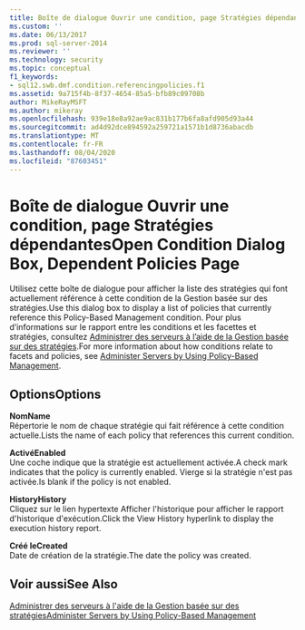 ```yaml
---
title: Boîte de dialogue Ouvrir une condition, page Stratégies dépendantes | Microsoft Docs
ms.custom: ''
ms.date: 06/13/2017
ms.prod: sql-server-2014
ms.reviewer: ''
ms.technology: security
ms.topic: conceptual
f1_keywords:
- sql12.swb.dmf.condition.referencingpolicies.f1
ms.assetid: 9a715f4b-8f37-4654-85a5-bfb89c09708b
author: MikeRayMSFT
ms.author: mikeray
ms.openlocfilehash: 939e18e8a92ae9ac831b177b6fa8afd905d93a44
ms.sourcegitcommit: ad4d92dce894592a259721a1571b1d8736abacdb
ms.translationtype: MT
ms.contentlocale: fr-FR
ms.lasthandoff: 08/04/2020
ms.locfileid: "87603451"
---
```

# <a name="open-condition-dialog-box-dependent-policies-page"></a><span data-ttu-id="e0ef5-102">Boîte de dialogue Ouvrir une condition, page Stratégies dépendantes</span><span class="sxs-lookup"><span data-stu-id="e0ef5-102">Open Condition Dialog Box, Dependent Policies Page</span></span>
  <span data-ttu-id="e0ef5-103">Utilisez cette boîte de dialogue pour afficher la liste des stratégies qui font actuellement référence à cette condition de la Gestion basée sur des stratégies.</span><span class="sxs-lookup"><span data-stu-id="e0ef5-103">Use this dialog box to display a list of policies that currently reference this Policy-Based Management condition.</span></span> <span data-ttu-id="e0ef5-104">Pour plus d’informations sur le rapport entre les conditions et les facettes et stratégies, consultez [Administrer des serveurs à l’aide de la Gestion basée sur des stratégies](administer-servers-by-using-policy-based-management.md).</span><span class="sxs-lookup"><span data-stu-id="e0ef5-104">For more information about how conditions relate to facets and policies, see [Administer Servers by Using Policy-Based Management](administer-servers-by-using-policy-based-management.md).</span></span>  
  
## <a name="options"></a><span data-ttu-id="e0ef5-105">Options</span><span class="sxs-lookup"><span data-stu-id="e0ef5-105">Options</span></span>  
 <span data-ttu-id="e0ef5-106">**Nom**</span><span class="sxs-lookup"><span data-stu-id="e0ef5-106">**Name**</span></span>  
 <span data-ttu-id="e0ef5-107">Répertorie le nom de chaque stratégie qui fait référence à cette condition actuelle.</span><span class="sxs-lookup"><span data-stu-id="e0ef5-107">Lists the name of each policy that references this current condition.</span></span>  
  
 <span data-ttu-id="e0ef5-108">**Activé**</span><span class="sxs-lookup"><span data-stu-id="e0ef5-108">**Enabled**</span></span>  
 <span data-ttu-id="e0ef5-109">Une coche indique que la stratégie est actuellement activée.</span><span class="sxs-lookup"><span data-stu-id="e0ef5-109">A check mark indicates that the policy is currently enabled.</span></span> <span data-ttu-id="e0ef5-110">Vierge si la stratégie n'est pas activée.</span><span class="sxs-lookup"><span data-stu-id="e0ef5-110">Is blank if the policy is not enabled.</span></span>  
  
 <span data-ttu-id="e0ef5-111">**History**</span><span class="sxs-lookup"><span data-stu-id="e0ef5-111">**History**</span></span>  
 <span data-ttu-id="e0ef5-112">Cliquez sur le lien hypertexte Afficher l'historique pour afficher le rapport d'historique d'exécution.</span><span class="sxs-lookup"><span data-stu-id="e0ef5-112">Click the View History hyperlink to display the execution history report.</span></span>  
  
 <span data-ttu-id="e0ef5-113">**Créé le**</span><span class="sxs-lookup"><span data-stu-id="e0ef5-113">**Created**</span></span>  
 <span data-ttu-id="e0ef5-114">Date de création de la stratégie.</span><span class="sxs-lookup"><span data-stu-id="e0ef5-114">The date the policy was created.</span></span>  
  
## <a name="see-also"></a><span data-ttu-id="e0ef5-115">Voir aussi</span><span class="sxs-lookup"><span data-stu-id="e0ef5-115">See Also</span></span>  
 [<span data-ttu-id="e0ef5-116">Administrer des serveurs à l'aide de la Gestion basée sur des stratégies</span><span class="sxs-lookup"><span data-stu-id="e0ef5-116">Administer Servers by Using Policy-Based Management</span></span>](administer-servers-by-using-policy-based-management.md)  
  
  
